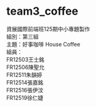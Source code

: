# team3_coffee
資展國際前端班125期中小專題製作  
組別：第三組  
主題：好事咖啡 House Coffee  
組員：  
      FR12503王士銘  
      FR12506陳聖允  
      FR12511朱韻婷  
      FR12514張嘉銘  
      FR12516張伊汶  
      FR12519徐仁婕  
